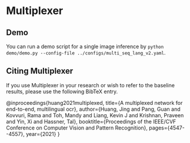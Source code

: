 # Multiplexer

## Demo 
You can run a demo script for a single image inference by ```python demo/demo.py --config-file ../configs/multi_seq_lang_v2.yaml```.

## Citing Multiplexer

If you use Multiplexer in your research or wish to refer to the baseline results, please use the following BibTeX entry.

@inproceedings{huang2021multiplexed,
  title={A multiplexed network for end-to-end, multilingual ocr},
  author={Huang, Jing and Pang, Guan and Kovvuri, Rama and Toh, Mandy and Liang, Kevin J and Krishnan, Praveen and Yin, Xi and Hassner, Tal},
  booktitle={Proceedings of the IEEE/CVF Conference on Computer Vision and Pattern Recognition},
  pages={4547--4557},
  year={2021}
}
